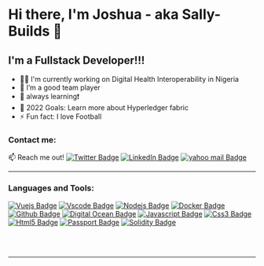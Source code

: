 # Hi there, I'm Joshua - aka Sally-Builds 👋 


## I'm a Fullstack Developer!!!
- 👨‍💻 I'm currently working on Digital Health Interoperability in Nigeria
- 👯 I’m a good team player
- 🌱 always learning❗
- 🥅 2022 Goals: Learn more about Hyperledger fabric
- ⚡ Fun fact: I love Football


### Contact me:

:mailbox: Reach me out!
[![Twitter Badge](https://img.shields.io/badge/joshua__uzoagulu-darkblue?style=plastic&logo=twitter)](https://twitter.com/joshua_uzoagulu)
[![LinkedIn Badge](https://img.shields.io/badge/joshua_uzoagulu-blue?style=plastic&logo=linkedin)](https://www.linkedin.com/in/joshua-uzoagulu-b67a70177)
[![yahoo mail Badge](https://img.shields.io/badge/Mail-grey?style=plastic&logo=yahoo)](mailto:uzoagulujoshua@yahoo.com)

___


### Languages and Tools:

[![Vuejs Badge](https://img.shields.io/badge/Vue.js-blue?style=plastic&logo=vuedotjs)](#)
[![Vscode Badge](https://img.shields.io/badge/VSCode-black?style=plastic&logo=visualstudiocode)](#)
[![Nodejs Badge](https://img.shields.io/badge/Nodejs-brown?style=plastic&logo=nodedotjs)](#)
[![Docker Badge](https://img.shields.io/badge/Docker-indigo?style=plastic&logo=docker)](#)
[![Github Badge](https://img.shields.io/badge/Github-black?style=plastic&logo=github)](#)
[![Digital Ocean Badge](https://img.shields.io/badge/digitalocean-white?style=plastic&logo=digitalocean)](#)
[![Javascript Badge](https://img.shields.io/badge/javascript-peach?style=plastic&logo=javascript)](#)
[![Css3 Badge](https://img.shields.io/badge/CSS3-darkblue?style=plastic&logo=css3)](#)
[![Html5 Badge](https://img.shields.io/badge/HTML5-red?style=plastic&logo=html5)](#)
[![Passport Badge](https://img.shields.io/badge/Passport-black?style=plastic&logo=passport)](#)
[![Solidity Badge](https://img.shields.io/badge/Solidity-purple?style=plastic&logo=solidity)](#)


<br />
<br />

---

